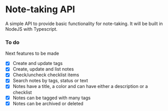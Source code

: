 # Note-taking API #

A simple API to provide basic functionality for note-taking. It will be built in NodeJS with Typescript.

### To do ###

Next features to be made

- [X] Create and update tags
- [X] Create, update and list notes
- [X] Check/uncheck checklist items
- [X] Search notes by tags, status or text
- [X] Notes have a title, a color and can have either a description or a checklist
- [X] Notes can be tagged with many tags
- [X] Notes can be archived or deleted
